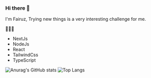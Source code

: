 ### Hi there 👋

I'm Fairuz, Trying new things is a very interesting challenge for me.

👨🏻‍💻
* NextJs
* NodeJs
* React
* TailwindCss
* TypeScript

![Anurag's GitHub stats](https://github-readme-stats.app/api?username=Faiiruz&show_icons=true&theme=radical)
![Top Langs](https://github-readme-stats.vercel.app/api/top-langs/?username=anuraghazra&layout=compact&theme=radical)
